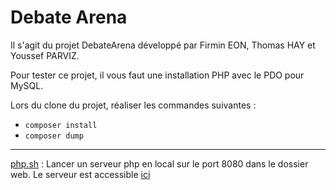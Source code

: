 # Debate Arena

Il s'agit du projet DebateArena développé par Firmin EON, Thomas HAY et Youssef PARVIZ.

Pour tester ce projet, il vous faut une installation PHP avec le PDO pour MySQL.

Lors du clone du projet, réaliser les commandes suivantes :
- ``composer install``
- ``composer dump``


---
[php.sh](php.sh) : Lancer un serveur php en local sur le port 8080 dans le dossier web. Le serveur est accessible [ici](https://localhost:8080)
